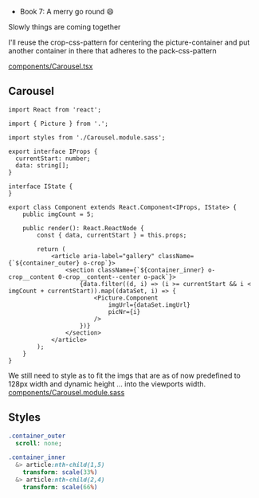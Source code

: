 - Book 7: A merry go round :smile:

Slowly things are coming together

I'll reuse the crop-css-pattern for centering the picture-container and
put another container in there that adheres to the pack-css-pattern

[components/Carousel.tsx](#Carousel "save:")


## Carousel

```tsx
import React from 'react';

import { Picture } from '.';

import styles from './Carousel.module.sass';

export interface IProps {
  currentStart: number;
  data: string[];
}

interface IState {
}

export class Component extends React.Component<IProps, IState> {
    public imgCount = 5;

    public render(): React.ReactNode {
        const { data, currentStart } = this.props;

        return (
            <article aria-label="gallery" className={`${container_outer} o-crop`}>
                <section className={`${container_inner} o-crop__content 0-crop__content--center o-pack`}>
                    {data.filter((d, i) => (i >= currentStart && i < imgCount + currentStart)).map((dataSet, i) => {
                        <Picture.Component
                            imgUrl={dataSet.imgUrl}
                            picNr={i}
                        />
                    })}
                </section>
            </article>
        );
    }
}
```

We still need to style as to fit the imgs that are as of now predefined to 128px width and dynamic height ...
into the viewports width.
[components/Carousel.module.sass](#Styles "save:")

## Styles

```sass
.container_outer
  scroll: none;

.container_inner
  &> article:nth-child(1,5)
    transform: scale(33%)
  &> article:nth-child(2,4)
    transform: scale(66%)

```

